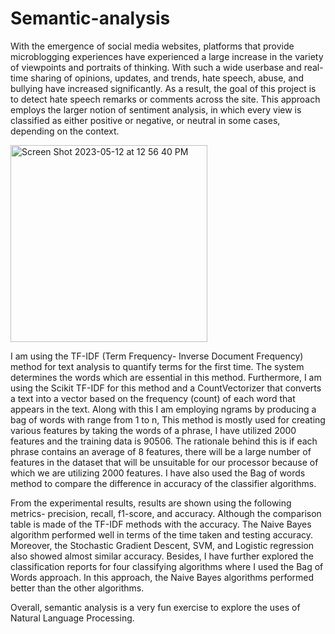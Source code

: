 # Semantic-analysis

With the emergence of social media websites, platforms that provide microblogging experiences have experienced a large increase in the variety of viewpoints and portraits of thinking. With such a wide userbase and real-time sharing of opinions, updates, and trends, hate
speech, abuse, and bullying have increased significantly. As a result, the goal of this project is to detect hate speech remarks or comments across the site. This approach employs the larger notion of sentiment analysis, in which every view is classified as either positive or
negative, or neutral in some cases, depending on the context.

<img width="315" alt="Screen Shot 2023-05-12 at 12 56 40 PM" src="https://github.com/srirakshareddy/Semantic-analysis/assets/132956605/a8de85f6-fedd-4528-8576-7afb6a0588d7">

I am using the TF-IDF (Term Frequency- Inverse Document Frequency) method for text analysis to quantify terms for the first time. The system determines the words which are essential in this method. Furthermore, I am using the Scikit TF-IDF for this method and a CountVectorizer that converts a text into a vector based on the frequency (count) of each word that appears in the text. Along with this I am employing
ngrams by producing a bag of words with range from 1 to n, This method is mostly used for creating various features by taking the words of a phrase, I have utilized 2000 features and the training data is 90506. The rationale behind this is if each phrase contains an
average of 8 features, there will be a large number of features in the dataset that will be unsuitable for our processor because of which we are utilizing 2000 features. I have also used the Bag of words method to compare the difference in accuracy of the classifier algorithms.

From the experimental results, results are shown using the following metrics- precision, recall, f1-score, and accuracy. Although the comparison table is made of the TF-IDF methods with the accuracy. The Naive Bayes algorithm performed well in
terms of the time taken and testing accuracy. Moreover, the Stochastic Gradient Descent, SVM, and Logistic regression also showed almost similar accuracy. Besides, I have further explored the classification reports for four classifying algorithms where I used the Bag of
Words approach. In this approach, the Naive Bayes algorithms performed better than the other algorithms.

Overall, semantic analysis is a very fun exercise to explore the uses of Natural Language Processing.
